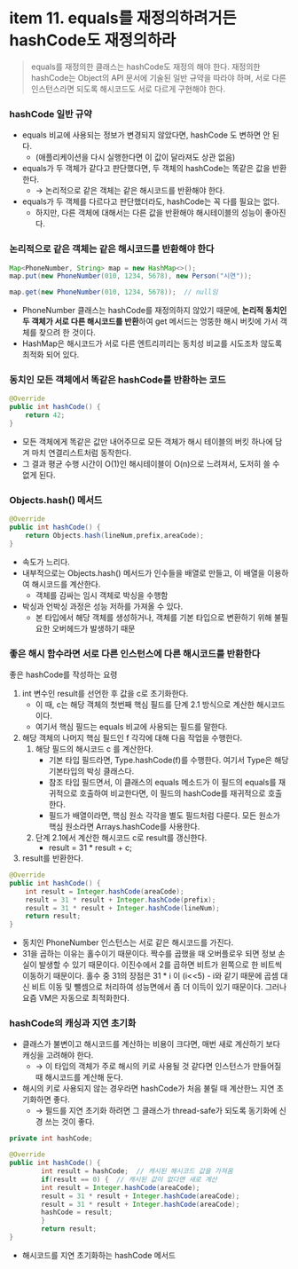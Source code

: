 # item 11. equals를 재정의하려거든 hashCode도 재정의하라
> equals를 재정의한 클래스는 hashCode도 재정의 해야 한다. 재정의한 hashCode는 Object의 API 문서에 기술된 일반 규약을 따라야 하며, 서로 다른 인스턴스라면 되도록 해시코드도 서로 다르게 구현해야 한다.


### hashCode 일반 규약
- equals 비교에 사용되는 정보가 변경되지 않았다면, hashCode 도 변하면 안 된다.
    - (애플리케이션을 다시 실행한다면 이 값이 달라져도 상관 없음)
- equals가 두 객체가 같다고 판단했다면, 두 객체의 hashCode는 똑같은 값을 반환한다.
    - → 논리적으로 같은 객체는 같은 해시코드를 반환해야 한다.
- equals가 두 객체를 다르다고 판단했더라도, hashCode는 꼭 다를 필요는 없다.
    - 하지만, 다른 객체에 대해서는 다른 값을 반환해야 해시테이블의 성능이 좋아진다.


### 논리적으로 같은 객체는 같은 해시코드를 반환해야 한다
```java
Map<PhoneNumber, String> map = new HashMap<>();
map.put(new PhoneNumber(010, 1234, 5678), new Person("시연"));

map.get(new PhoneNumber(010, 1234, 5678));  // null임
```
- PhoneNumber 클래스는 hashCode를 재정의하지 않았기 때문에, **논리적 동치인 두 객체가 서로 다른 해시코드를 반환**하여 get 메서드는 엉뚱한 해시 버킷에 가서 객체를 찾으려 한 것이다.
- HashMap은 해시코드가 서로 다른 엔트리끼리는 동치성 비교를 시도조차 않도록 최적화 되어 있다.


### 동치인 모든 객체에서 똑같은 hashCode를 반환하는 코드
```java
@Override 
public int hashCode() {
    return 42;
}
```
- 모든 객체에게 똑같은 값만 내어주므로 모든 객체가 해시 테이블의 버킷 하나에 담겨 마치 연결리스트처럼 동작한다.
- 그 결과 평균 수행 시간이 O(1)인 해시테이블이 O(n)으로 느려져서, 도저히 쓸 수 없게 된다.


### Objects.hash() 메서드
```java
@Override
public int hashCode() {
    return Objects.hash(lineNum,prefix,areaCode);
}
```
- 속도가 느리다.
- 내부적으로는 Objects.hash() 메서드가 인수들을 배열로 만들고, 이 배열을 이용하여 해시코드를 계산한다. 
    - 객체를 감싸는 임시 객체로 박싱을 수행함
- 박싱과 언박싱 과정은 성능 저하를 가져올 수 있다. 
    - 본 타입에서 해당 객체를 생성하거나, 객체를 기본 타입으로 변환하기 위해 불필요한 오버헤드가 발생하기 때문


### 좋은 해시 함수라면 서로 다른 인스턴스에 다른 해시코드를 반환한다
좋은 hashCode를 작성하는 요령
1. int 변수인 result를 선언한 후 값을 c로 초기화한다.
    - 이 때, c는 해당 객체의 첫번째 핵심 필드를 단계 2.1 방식으로 계산한 해시코드이다.
    - 여기서 핵심 필드는 equals 비교에 사용되는 필드를 말한다.
2. 해당 객체의 나머지 핵심 필드인 f 각각에 대해 다음 작업을 수행한다.
    1. 해당 필드의 해시코드 c 를 계산한다.
        - 기본 타입 필드라면, Type.hashCode(f)를 수행한다. 여기서 Type은 해당 기본타입의 박싱 클래스다.
        - 참조 타입 필드면서, 이 클래스의 equals 메소드가 이 필드의 equals를 재귀적으로 호출하여 비교한다면, 이 필드의 hashCode를 재귀적으로 호출한다.
        - 필드가 배열이라면, 핵심 원소 각각을 별도 필드처럼 다룬다. 모든 원소가 핵심 원소라면 Arrays.hashCode를 사용한다.
    2. 단계 2.1에서 계산한 해시코드 c로 result를 갱신한다.
        - result = 31 * result + c;
3. result를 반환한다.


```java
@Override
public int hashCode() {
    int result = Integer.hashCode(areaCode);
    result = 31 * result + Integer.hashCode(prefix);
    result = 31 * result + Integer.hashCode(lineNum);
    return result;
}
```
- 동치인 PhoneNumber 인스턴스는 서로 같은 해시코드를 가진다.
- 31을 곱하는 이유는 홀수이기 때문이다. 짝수를 곱했을 때 오버플로우 되면 정보 손실이 발생할 수 있기 때문이다. 이진수에서 2를 곱하면 비트가 왼쪽으로 한 비트씩 이동하기 때문이다. 홀수 중 31의 장점은 31 * i 이 (i<<5) - i와 같기 때문에 곱셈 대신 비트 이동 및 뺄셈으로 처리하여 성능면에서 좀 더 이득이 있기 때문이다. 그러나 요즘 VM은 자동으로 최적화한다.


### hashCode의 캐싱과 지연 초기화
- 클래스가 불변이고 해시코드를 계산하는 비용이 크다면, 매번 새로 계산하기 보다 캐싱을 고려해야 한다.
    - → 이 타입의 객체가 주로 해시의 키로 사용될 것 같다면 인스턴스가 만들어질 때 해시코드를 계산해 둔다.
- 해시의 키로 사용되지 않는 경우라면 hashCode가 처음 불릴 때 계산한느 지연 초기화하면 좋다.
    - → 필드를 지연 초기화 하려면 그 클래스가 thread-safe가 되도록 동기화에 신경 쓰는 것이 좋다.

```java
private int hashCode;

@Override
public int hashCode() {
      	int result = hashCode;  // 캐시된 해시코드 값을 가져옴
        if(result == 0) {  // 캐시된 값이 없다면 새로 계산
        int result = Integer.hashCode(areaCode);
        result = 31 * result + Integer.hashCode(areaCode);
        result = 31 * result + Integer.hashCode(areaCode);
        hashCode = result;
        }
        return result;
}
```
- 해시코드를 지연 초기화하는 hashCode 메서드